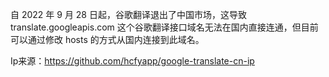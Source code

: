 自 2022 年 9 月 28 日起，谷歌翻译退出了中国市场，这导致 translate.googleapis.com 这个谷歌翻译接口域名无法在国内直接连通，但目前可以通过修改 hosts 的方式从国内连接到此域名。

Ip来源：https://github.com/hcfyapp/google-translate-cn-ip
